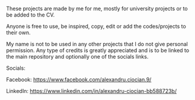 These projects are made by me for me, mostly for university projects or to be added to the CV. 

Anyone is free to use, be inspired, copy, edit or add the codes/projects to their own.

My name is not to be used in any other projects that I do not give personal permission.
Any type of credits is greatly appreciated and is to be linked to the main repository and optionally one of the socials links.

Socials:

  Facebook: https://www.facebook.com/alexandru.ciocian.9/
  
  LinkedIn: https://www.linkedin.com/in/alexandru-ciocian-bb588723b/
